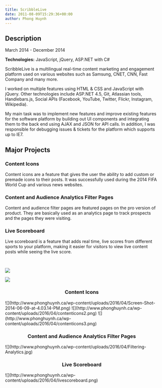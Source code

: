 ```yaml
---
title: ScribbleLive
date: 2011-08-09T15:29:36+00:00
author: Phong Huynh
---
```

## Description
March 2014 - December 2014

**Technologies:** JavaScript, jQuery, ASP.NET with C#

ScribbleLive is a multilingual real-time content marketing and engagement platform used on various websites such as Samsung, CNET, CNN, Fast Company and many more.

I worked on multiple features using HTML & CSS and JavaScript with jQuery. Other technologies include ASP.NET 4.5, Git, Atlassian tools, Handlebars.js, Social APIs (Facebook, YouTube, Twitter, Flickr, Instagram, Wikipedia).

My main task was to implement new features and improve existing features for the software platform by building out UI components and integrating them to the back end using AJAX and JSON for API calls. In addition, I was responsible for debugging issues & tickets for the platform which supports up to IE7.

## Major Projects
### Content Icons
Content icons are a feature that gives the user the ability to add custom or premade icons to their posts. It was successfully used during the 2014 FIFA World Cup and various news websites.

### Content and Audience Analytics Filter Pages
Content and audience filter pages are featured pages on the pro version of product. They are basically used as an analytics page to track prospects and the pages they were visiting.

### Live Scoreboard
Live scoreboard is a feature that adds real time, live scores from different sports to your platform, making it easier for visitors to view live content posts while seeing the live score.

<br />

![](http://www.phonghuynh.ca/wp-content/uploads/2016/04/ScribbleLive-logo.png)

![](http://www.phonghuynh.ca/wp-content/uploads/2016/04/ScribbleLive-Homepage-Image-Large.png)

<h3 align="center">Content Icons</h3>
![](http://www.phonghuynh.ca/wp-content/uploads/2016/04/Screen-Shot-2014-06-09-at-4.03.14-PM.png)
![](http://www.phonghuynh.ca/wp-content/uploads/2016/04/contenticons2.png)
![](http://www.phonghuynh.ca/wp-content/uploads/2016/04/contenticons3.png)

<h3 align="center">Content and Audience Analytics Filter Pages</h3>
![](http://www.phonghuynh.ca/wp-content/uploads/2016/04/Filtering-Analytics.jpg)

<h3 align="center">Live Scoreboard</h3>
![](http://www.phonghuynh.ca/wp-content/uploads/2016/04/livescoreboard.png)
